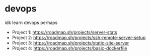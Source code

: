 # devops
idk learn devops perhaps

- Project 1: https://roadmap.sh/projects/server-stats
- Project 2: https://roadmap.sh/projects/ssh-remote-server-setup
- Project 3: https://roadmap.sh/projects/static-site-server
- Project 4: https://roadmap.sh/projects/basic-dockerfile